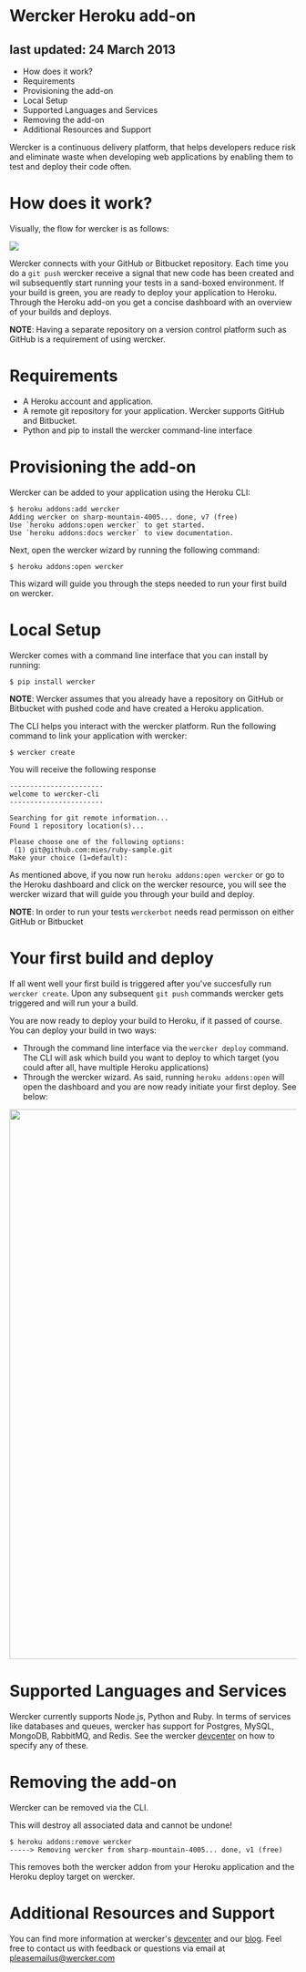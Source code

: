 Wercker Heroku add-on
====
last updated: 24 March 2013
----

- How does it work?
- Requirements
- Provisioning the add-on
- Local Setup
- Supported Languages and Services
- Removing the add-on
- Additional Resources and Support

Wercker is a continuous delivery platform, that helps developers reduce risk and eliminate waste when developing web applications by enabling them to test and deploy their code often.

# How does it work?

Visually, the flow for wercker is as follows:

<img src="http://dev.wercker.com/images/heroku_flow.png">

Wercker connects with your GitHub or Bitbucket repository. Each time you do a `git push` wercker receive a signal that new code has been created and wil subsequently start running your tests in a sand-boxed environment. If your build is green, you are ready to deploy your application to Heroku. Through the Heroku add-on you get a concise dashboard with an overview of your builds and deploys.


**NOTE**: Having a separate repository on a version control platform such as GitHub is a requirement of using wercker.

# Requirements

- A Heroku account and application.
- A remote git repository for your application. Wercker supports GitHub and Bitbucket.
- Python and pip to install the wercker command-line interface

# Provisioning the add-on
Wercker can be added to your application using the Heroku CLI:


	$ heroku addons:add wercker
	Adding wercker on sharp-mountain-4005... done, v7 (free)
	Use `heroku addons:open wercker` to get started.
	Use `heroku addons:docs wercker` to view documentation.

Next, open the wercker wizard by running the following command:

	$ heroku addons:open wercker

This wizard will guide you through the steps needed to run your first build on wercker.

# Local Setup

Wercker comes with a command line interface that you can install by running:

	$ pip install wercker

**NOTE**: Wercker assumes that you already have a repository on GitHub or Bitbucket with pushed code and have created a Heroku application.

The CLI helps you interact with the wercker platform. Run the following command to link your application with wercker:
	
	$ wercker create

You will receive the following response
	
	-----------------------
	welcome to wercker-cli
	-----------------------
	
	Searching for git remote information...
	Found 1 repository location(s)...

	Please choose one of the following options:
	 (1) git@github.com:mies/ruby-sample.git
	Make your choice (1=default):

As mentioned above, if you now run `heroku addons:open wercker` or go to the Heroku dashboard and click on the wercker resource, you will see the wercker wizard that will guide you through your build and deploy.

**NOTE**: In order to run your tests `werckerbot` needs read permisson on either GitHub or Bitbucket

# Your first build and deploy

If all went well your first build is triggered after you've succesfully run `wercker create`. Upon any subsequent `git push` commands wercker gets triggered and will run your a build.

You are now ready to deploy your build to Heroku, if it passed of course. You can deploy your build in two ways:

- Through the command line interface via the `wercker deploy` command. The CLI will ask which build you want to deploy to which target (you could after all, have multiple Heroku applications)
- Through the wercker wizard. As said, running `heroku addons:open` will open the dashboard and you are now ready initiate your first deploy. See below:

<img src="http://dev.wercker.com/images/heroku_dashboard.png" width="937" height="965">



# Supported Languages and Services

Wercker currently supports Node.js, Python and Ruby. In terms of services like databases and queues, wercker has support for Postgres, MySQL, MongoDB, RabbitMQ, and Redis. See the wercker [devcenter](https://devcenter.wercker.com) on how to specify any of these.

# Removing the add-on

Wercker can be removed via the  CLI.

<div class="warning" markdown="1">This will destroy all associated data and cannot be undone!</div>

    $ heroku addons:remove wercker
    -----> Removing wercker from sharp-mountain-4005... done, v1 (free)

This removes both the wercker addon from your Heroku application and the Heroku deploy target on wercker.

# Additional Resources and Support

You can find more information at wercker's [devcenter](https://devcenter.wercker.com) and our [blog](https://blog.wercker.com). Feel free to contact us with feedback or questions via email at pleasemailus@wercker.com
